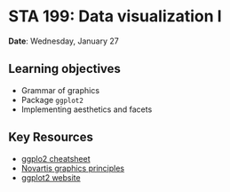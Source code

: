 # STA 199: Data visualization I

**Date**: Wednesday, January 27<br>

## Learning objectives

- Grammar of graphics
- Package `ggplot2`
- Implementing aesthetics and facets

## Key Resources

- [ggplo2 cheatsheet](https://raw.githubusercontent.com/rstudio/cheatsheets/master/data-visualization-2.1.pdf)
- [Novartis graphics principles](https://github.com/GraphicsPrinciples/CheatSheet/blob/master/NVSCheatSheet.pdf)
- [ggplot2 website](https://ggplot2.tidyverse.org/)

